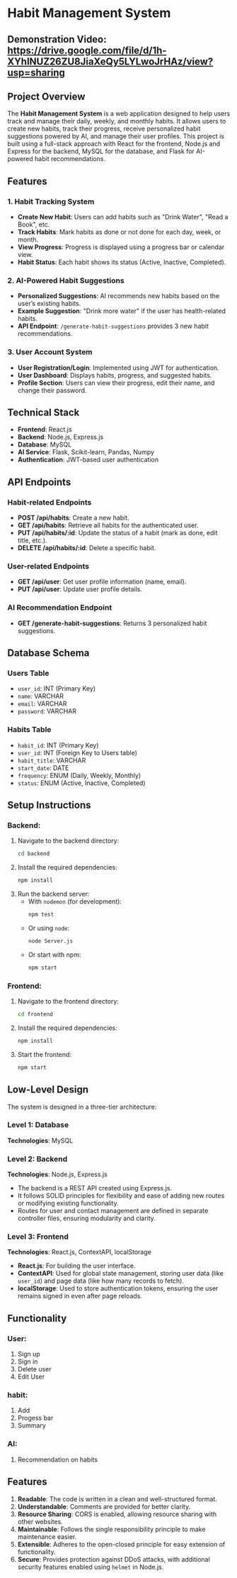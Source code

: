 # Habit Management System

## Demonstration Video: https://drive.google.com/file/d/1h-XYhINUZ26ZU8JiaXeQy5LYLwoJrHAz/view?usp=sharing

## Project Overview

The **Habit Management System** is a web application designed to help users track and manage their daily, weekly, and monthly habits. It allows users to create new habits, track their progress, receive personalized habit suggestions powered by AI, and manage their user profiles. This project is built using a full-stack approach with React for the frontend, Node.js and Express for the backend, MySQL for the database, and Flask for AI-powered habit recommendations.

## Features

### 1. Habit Tracking System
- **Create New Habit**: Users can add habits such as "Drink Water", "Read a Book", etc.
- **Track Habits**: Mark habits as done or not done for each day, week, or month.
- **View Progress**: Progress is displayed using a progress bar or calendar view.
- **Habit Status**: Each habit shows its status (Active, Inactive, Completed).

### 2. AI-Powered Habit Suggestions
- **Personalized Suggestions**: AI recommends new habits based on the user’s existing habits.
- **Example Suggestion**: "Drink more water" if the user has health-related habits.
- **API Endpoint**: `/generate-habit-suggestions` provides 3 new habit recommendations.

### 3. User Account System
- **User Registration/Login**: Implemented using JWT for authentication.
- **User Dashboard**: Displays habits, progress, and suggested habits.
- **Profile Section**: Users can view their progress, edit their name, and change their password.

## Technical Stack

- **Frontend**: React.js
- **Backend**: Node.js, Express.js
- **Database**: MySQL
- **AI Service**: Flask, Scikit-learn, Pandas, Numpy
- **Authentication**: JWT-based user authentication

## API Endpoints

### Habit-related Endpoints
- **POST /api/habits**: Create a new habit.
- **GET /api/habits**: Retrieve all habits for the authenticated user.
- **PUT /api/habits/:id**: Update the status of a habit (mark as done, edit title, etc.).
- **DELETE /api/habits/:id**: Delete a specific habit.

### User-related Endpoints
- **GET /api/user**: Get user profile information (name, email).
- **PUT /api/user**: Update user profile details.

### AI Recommendation Endpoint
- **GET /generate-habit-suggestions**: Returns 3 personalized habit suggestions.

## Database Schema

### Users Table
- `user_id`: INT (Primary Key)
- `name`: VARCHAR
- `email`: VARCHAR
- `password`: VARCHAR

### Habits Table
- `habit_id`: INT (Primary Key)
- `user_id`: INT (Foreign Key to Users table)
- `habit_title`: VARCHAR
- `start_date`: DATE
- `frequency`: ENUM (Daily, Weekly, Monthly)
- `status`: ENUM (Active, Inactive, Completed)


## Setup Instructions

### Backend:
1. Navigate to the backend directory:
   ```bash
   cd backend
   ```
2. Install the required dependencies:
   ```bash
   npm install
   ```
3. Run the backend server:
   - With `nodemon` (for development):
     ```bash
     npm test
     ```
   - Or using `node`:
     ```bash
     node Server.js
     ```
   - Or start with npm:
     ```bash
     npm start
     ```

### Frontend:
1. Navigate to the frontend directory:
   ```bash
   cd frontend
   ```
2. Install the required dependencies:
   ```bash
   npm install
   ```
3. Start the frontend:
   ```bash
   npm start
   ```

## Low-Level Design

The system is designed in a three-tier architecture:

### Level 1: Database

**Technologies**: MySQL

### Level 2: Backend

**Technologies**: Node.js, Express.js

- The backend is a REST API created using Express.js.
- It follows SOLID principles for flexibility and ease of adding new routes or modifying existing functionality.
- Routes for user and contact management are defined in separate controller files, ensuring modularity and clarity.

### Level 3: Frontend

**Technologies**: React.js, ContextAPI, localStorage

- **React.js**: For building the user interface.
- **ContextAPI**: Used for global state management, storing user data (like `user_id`) and page data (like how many records to fetch).
- **localStorage**: Used to store authentication tokens, ensuring the user remains signed in even after page reloads.

## Functionality

### User:
1. Sign up
2. Sign in
3. Delete user
4. Edit User

### habit:
1. Add 
2. Progess bar
3. Summary

### AI:
1. Recommendation on habits

## Features
1. **Readable**: The code is written in a clean and well-structured format.
2. **Understandable**: Comments are provided for better clarity.
3. **Resource Sharing**: CORS is enabled, allowing resource sharing with other websites.
4. **Maintainable**: Follows the single responsibility principle to make maintenance easier.
5. **Extensible**: Adheres to the open-closed principle for easy extension of functionality.
6. **Secure**: Provides protection against DDoS attacks, with additional security features enabled using `helmet` in Node.js.
